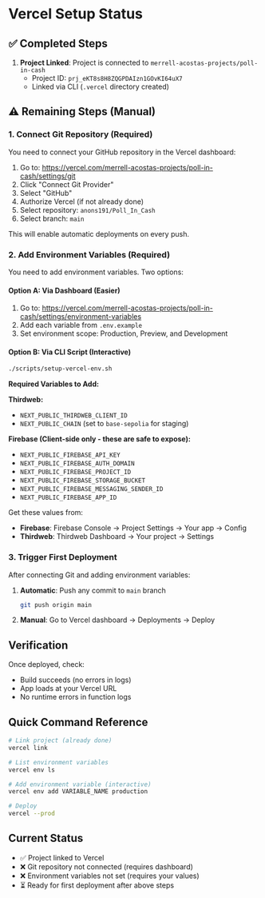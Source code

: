 # Vercel Setup Status

## ✅ Completed Steps

1. **Project Linked**: Project is connected to `merrell-acostas-projects/poll-in-cash`
   - Project ID: `prj_eKT8s8H8ZQGPDAIzn1GOvKI64uX7`
   - Linked via CLI (`.vercel` directory created)

## ⚠️ Remaining Steps (Manual)

### 1. Connect Git Repository (Required)

You need to connect your GitHub repository in the Vercel dashboard:

1. Go to: https://vercel.com/merrell-acostas-projects/poll-in-cash/settings/git
2. Click "Connect Git Provider"
3. Select "GitHub"
4. Authorize Vercel (if not already done)
5. Select repository: `anons191/Poll_In_Cash`
6. Select branch: `main`

This will enable automatic deployments on every push.

### 2. Add Environment Variables (Required)

You need to add environment variables. Two options:

#### Option A: Via Dashboard (Easier)
1. Go to: https://vercel.com/merrell-acostas-projects/poll-in-cash/settings/environment-variables
2. Add each variable from `.env.example`
3. Set environment scope: Production, Preview, and Development

#### Option B: Via CLI Script (Interactive)
```bash
./scripts/setup-vercel-env.sh
```

**Required Variables to Add:**

**Thirdweb:**
- `NEXT_PUBLIC_THIRDWEB_CLIENT_ID`
- `NEXT_PUBLIC_CHAIN` (set to `base-sepolia` for staging)

**Firebase (Client-side only - these are safe to expose):**
- `NEXT_PUBLIC_FIREBASE_API_KEY`
- `NEXT_PUBLIC_FIREBASE_AUTH_DOMAIN`
- `NEXT_PUBLIC_FIREBASE_PROJECT_ID`
- `NEXT_PUBLIC_FIREBASE_STORAGE_BUCKET`
- `NEXT_PUBLIC_FIREBASE_MESSAGING_SENDER_ID`
- `NEXT_PUBLIC_FIREBASE_APP_ID`

Get these values from:
- **Firebase**: Firebase Console → Project Settings → Your app → Config
- **Thirdweb**: Thirdweb Dashboard → Your project → Settings

### 3. Trigger First Deployment

After connecting Git and adding environment variables:

1. **Automatic**: Push any commit to `main` branch
   ```bash
   git push origin main
   ```

2. **Manual**: Go to Vercel dashboard → Deployments → Deploy

## Verification

Once deployed, check:
- Build succeeds (no errors in logs)
- App loads at your Vercel URL
- No runtime errors in function logs

## Quick Command Reference

```bash
# Link project (already done)
vercel link

# List environment variables
vercel env ls

# Add environment variable (interactive)
vercel env add VARIABLE_NAME production

# Deploy
vercel --prod
```

## Current Status

- ✅ Project linked to Vercel
- ❌ Git repository not connected (requires dashboard)
- ❌ Environment variables not set (requires your values)
- ⏳ Ready for first deployment after above steps

